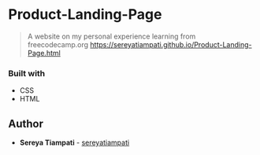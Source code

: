 # Product-Landing-Page
> A website on my personal experience learning from freecodecamp.org
> https://sereyatiampati.github.io/Product-Landing-Page.html

### Built with
* CSS
* HTML

## Author
* **Sereya Tiampati** - [sereyatiampati](https://github.com/sereyatiampati)
